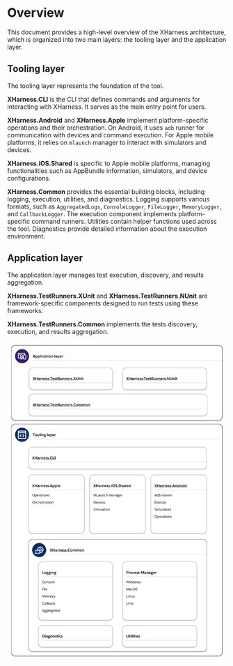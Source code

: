 # Overview

This document provides a high-level overview of the XHarness architecture, which is organized into two main layers: the tooling layer and the application layer.

## Tooling layer

The tooling layer represents the foundation of the tool.

**XHarness.CLI** is the CLI that defines commands and arguments for interacting with XHarness. It serves as the main entry point for users.

**XHarness.Android** and **XHarness.Apple** implement platform-specific operations and their orchestration. On Android, it uses `adb` runner for communication with devices and command execution. For Apple mobile platforms, it relies on `mlaunch` manager to interact with simulators and devices.

**XHarness.iOS.Shared** is specific to Apple mobile platforms, managing functionalities such as AppBundle information, simulators, and device configurations.

**XHarness.Common** provides the essential building blocks, including logging, execution, utilities, and diagnostics. Logging supports various formats, such as `AggregatedLogs`, `ConsoleLogger`, `FileLogger`, `MemoryLogger`, and `CallbackLogger`. The execution component implements platform-specific command runners. Utilities contain helper functions used across the tool. Diagnostics provide detailed information about the execution environment.

## Application layer

The application layer manages test execution, discovery, and results aggregation.

**XHarness.TestRunners.XUnit** and **XHarness.TestRunners.NUnit** are framework-specific components designed to run tests using these frameworks.

**XHarness.TestRunners.Common** implements the tests discovery, execution, and results aggregation.

![High-level overview of the XHarness architecture](xharness-overview.svg)
